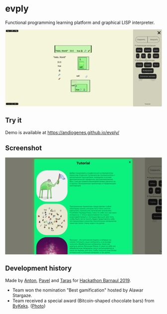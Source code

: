 evply
=====
Functional programming learning platform and graphical LISP interpreter.

![Application workspace](https://raw.githubusercontent.com/andiogenes/evply/media/2021-07-11_12-14.png "Application Workspace")

Try it
------
Demo is available at https://andiogenes.github.io/evply/

Screenshot
----------
![Tutorial](https://raw.githubusercontent.com/andiogenes/evply/media/2021-07-11_12-14_1.png "Tutorial")

Development history
-------------------
Made by [Anton](https://github.com/andiogenes), [Pavel](https://github.com/kepich) and [Taras](https://github.com/grumpus1) for [Hackathon Barnaul 2019](https://github.com/hackathonbrn/).

* Team won the nomination "Best gamification" hosted by Alawar Stargaze.
* Team received a special award (Bitcoin-shaped chocolate bars) from [ByKeks](https://github.com/bykeks). ([Photo](https://sun9-58.userapi.com/impf/c851336/v851336553/1216cf/A-TDCXpxaGA.jpg?size=2560x1920&quality=96&sign=db4228677be852a7c9405888836de7a6&type=album))
